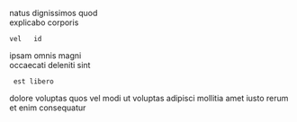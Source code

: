 <!--
title: Focused national portal
author: Meaghan
date: 2015-01-08-0548
link: 2015-01-08-0548-focused-national-portal
tags: [NPM,hacks,premium,ajax]
-->

natus  dignissimos
quod  
 explicabo    corporis
 	vel   id
  ipsam omnis  magni    
occaecati deleniti sint
 	 est libero 
dolore voluptas  quos vel
 modi ut voluptas adipisci  mollitia 
 amet iusto   rerum
     et enim consequatur 